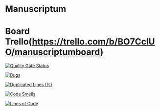 # Manuscriptum
# Board Trello(https://trello.com/b/BO7CclUO/manuscriptumboard)

[![Quality Gate Status](https://sonarcloud.io/api/project_badges/measure?project=JuliaA55_Manuscriptum&metric=alert_status)](https://sonarcloud.io/summary/new_code?id=JuliaA55_Manuscriptum)

[![Bugs](https://sonarcloud.io/api/project_badges/measure?project=JuliaA55_Manuscriptum&metric=bugs)](https://sonarcloud.io/summary/new_code?id=JuliaA55_Manuscriptum)

[![Duplicated Lines (%)](https://sonarcloud.io/api/project_badges/measure?project=JuliaA55_Manuscriptum&metric=duplicated_lines_density)](https://sonarcloud.io/summary/new_code?id=JuliaA55_Manuscriptum)

[![Code Smells](https://sonarcloud.io/api/project_badges/measure?project=JuliaA55_Manuscriptum&metric=code_smells)](https://sonarcloud.io/summary/new_code?id=JuliaA55_Manuscriptum)

[![Lines of Code](https://sonarcloud.io/api/project_badges/measure?project=JuliaA55_Manuscriptum&metric=ncloc)](https://sonarcloud.io/summary/new_code?id=JuliaA55_Manuscriptum)
